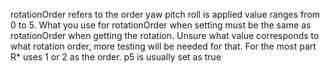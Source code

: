 rotationOrder refers to the order yaw pitch roll is applied
value ranges from 0 to 5. What you use for rotationOrder when setting must be the same as rotationOrder when getting the rotation. 
Unsure what value corresponds to what rotation order, more testing will be needed for that.
For the most part R* uses 1 or 2 as the order.
p5 is usually set as true
